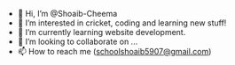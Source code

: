 - 👋 Hi, I’m @Shoaib-Cheema
- 👀 I’m interested in cricket, coding and learning new stuff!
- 🌱 I’m currently learning website development.
- 💞️ I’m looking to collaborate on ...
- 📫 How to reach me (schoolshoaib5907@gmail.com)

<!---
Shoaib-Cheema/Shoaib-Cheema is a ✨ special ✨ repository because its `README.md` (this file) appears on your GitHub profile.
You can click the Preview link to take a look at your changes.
--->
